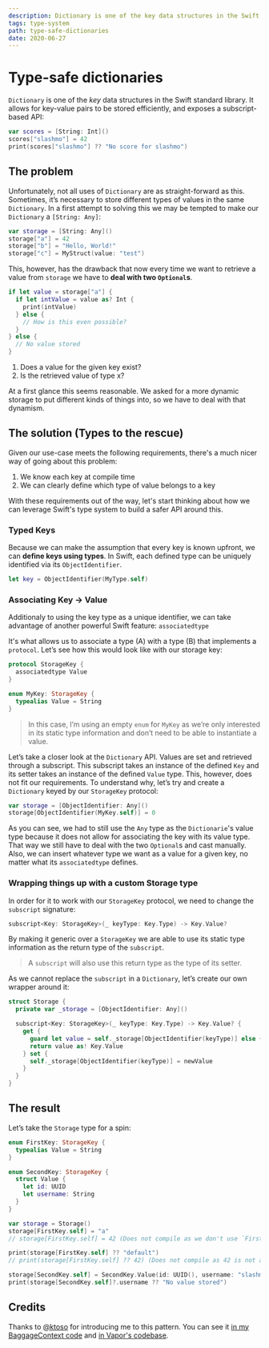 ```yaml
---
description: Dictionary is one of the key data structures in the Swift standard library. We'll look into how to gain complete type-safety when storing different kinds of values in the same dictionary.
tags: type-system
path: type-safe-dictionaries
date: 2020-06-27
---
```


# Type-safe dictionaries

`Dictionary` is one of the *key* data structures  in the Swift standard library. It allows for key-value pairs to be stored efficiently, and exposes a subscript-based API:

```swift
var scores = [String: Int]()
scores["slashmo"] = 42
print(scores["slashmo"] ?? "No score for slashmo")
```

## The problem

Unfortunately, not all uses of `Dictionary` are as straight-forward as this. Sometimes, it’s necessary to store different types of values in the same `Dictionary`. In a first attempt to solving this we may be tempted to make our `Dictionary` a `[String: Any]`:

```swift
var storage = [String: Any]()
storage["a"] = 42
storage["b"] = "Hello, World!"
storage["c"] = MyStruct(value: "test")
```

This, however, has the drawback that now every time we want to retrieve a value from `storage` we have to **deal with two `Optional`s**.

```swift
if let value = storage["a"] {
  if let intValue = value as? Int {
    print(intValue)
  } else {
    // How is this even possible?
  }
} else {
  // No value stored
}
```

1. Does a value for the given key exist?
2. Is the retrieved value of type x?

At a first glance this seems reasonable. We asked for a more dynamic storage to put different kinds of things into, so we have to deal with that dynamism.

## The solution (Types to the rescue)

Given our use-case meets the following requirements, there's a much nicer way of going about this problem:

1. We know each key at compile time
2. We can clearly define which type of value belongs to a key

With these requirements out of the way, let's start thinking about how we can leverage Swift's type system to build a safer API around this.

### Typed Keys

Because we can make the assumption that every key is known upfront, we can **define keys using types**. In Swift, each defined type can be uniquely identified via its `ObjectIdentifier`.

```swift
let key = ObjectIdentifier(MyType.self)
```

### Associating Key -> Value

Additionaly to using the key type as a unique identifier, we can take advantage of another powerful Swift feature: `associatedtype`

It's what allows us to associate a type (A) with a type (B) that implements a `protocol`. Let’s see how this would look like with our storage key:

```swift
protocol StorageKey {
  associatedtype Value
}

enum MyKey: StorageKey {
  typealias Value = String
}
```

> In this case, I’m using an empty `enum` for `MyKey` as we’re only interested in its static type information and don’t need to be able to instantiate a value. 

Let’s take a closer look at the `Dictionary` API. Values are set and retrieved through a subscript. This subscript takes an instance of the defined `Key` and its setter takes an instance of the defined `Value` type. This, however, does not fit our requirements. To understand why, let’s try and create a `Dictionary` keyed by our `StorageKey` protocol:

```swift
var storage = [ObjectIdentifier: Any]()
storage[ObjectIdentifier(MyKey.self)] = 0
```

As you can see, we had to still use the `Any` type as the `Dictionarie`'s value type because it does not allow for associating the key with its value type. That way we still have to deal with the two `Optional`s and cast manually. Also, we can insert whatever type we want as a value for a given key, no matter what its `associatedtype` defines.

### Wrapping things up with a custom Storage type

In order for it to work with our `StorageKey` protocol, we need to change the `subscript` signature:

```swift
subscript<Key: StorageKey>(_ keyType: Key.Type) -> Key.Value?
```

By making it generic over a `StorageKey` we are able to use its static type information as the return type of the `subscript`. 

> A `subscript` will also use this return type as the type of its setter.

As we cannot replace the `subscript` in a `Dictionary`, let’s create our own wrapper around it:

```swift
struct Storage {
  private var _storage = [ObjectIdentifier: Any]()

  subscript<Key: StorageKey>(_ keyType: Key.Type) -> Key.Value? {
    get {
      guard let value = self._storage[ObjectIdentifier(keyType)] else { return nil }
      return value as! Key.Value
    } set {
      self._storage[ObjectIdentifier(keyType)] = newValue
    }
  }
}
```

## The result

Let’s take the `Storage` type for a spin:

```swift
enum FirstKey: StorageKey {
  typealias Value = String
}

enum SecondKey: StorageKey {
  struct Value {
    let id: UUID
    let username: String
  }
}

var storage = Storage()
storage[FirstKey.self] = "a"
// storage[FirstKey.self] = 42 (Does not compile as we don't use `FirstKey.Value` as the type in the setter)

print(storage[FirstKey.self] ?? "default")
// print(storage[FirstKey.self] ?? 42) (Does not compile as 42 is not a String)

storage[SecondKey.self] = SecondKey.Value(id: UUID(), username: "slashmo")
print(storage[SecondKey.self]?.username ?? "No value stored")
```

## Credits

Thanks to [@ktoso](https://twitter.com/@ktoso "@ktoso") for introducing me to this pattern. 
You can see it [in my BaggageContext code](https://github.com/slashmo/gsoc-swift-baggage-context/blob/main/Sources/Baggage/BaggageContext.swift) and [in Vapor's codebase](https://github.com/vapor/vapor/blob/master/Sources/Vapor/Utilities/Storage.swift).
